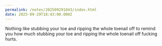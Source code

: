 ```yaml
---
permalink: /notes/202509291843/index.html
date: 2025-09-29T18:43:00.000Z
---
```


Nothing like stubbing your toe and ripping the whole toenail off to remind you how much stubbing your toe and ripping the whole toenail off fucking hurts. 